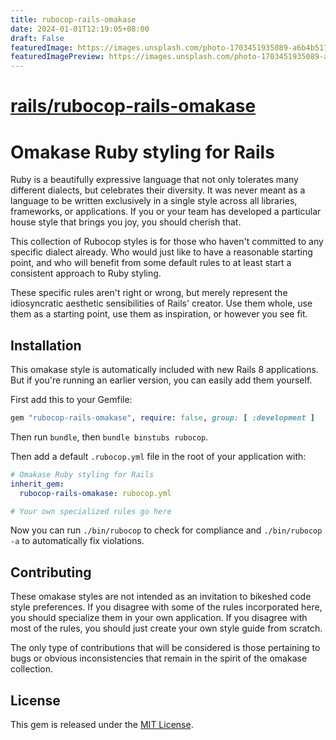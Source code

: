 ```yaml
---
title: rubocop-rails-omakase
date: 2024-01-01T12:19:05+08:00
draft: False
featuredImage: https://images.unsplash.com/photo-1703451935089-a6b4b517f494?ixid=M3w0NjAwMjJ8MHwxfHJhbmRvbXx8fHx8fHx8fDE3MDQwODI1NjV8&ixlib=rb-4.0.3
featuredImagePreview: https://images.unsplash.com/photo-1703451935089-a6b4b517f494?ixid=M3w0NjAwMjJ8MHwxfHJhbmRvbXx8fHx8fHx8fDE3MDQwODI1NjV8&ixlib=rb-4.0.3
---
```


# [rails/rubocop-rails-omakase](https://github.com/rails/rubocop-rails-omakase)

# Omakase Ruby styling for Rails

Ruby is a beautifully expressive language that not only tolerates many different dialects, but celebrates their diversity. It was never meant as a language to be written exclusively in a single style across all libraries, frameworks, or applications. If you or your team has developed a particular house style that brings you joy, you should cherish that.

This collection of Rubocop styles is for those who haven't committed to any specific dialect already. Who would just like to have a reasonable starting point, and who will benefit from some default rules to at least start a consistent approach to Ruby styling.

These specific rules aren't right or wrong, but merely represent the idiosyncratic aesthetic sensibilities of Rails' creator. Use them whole, use them as a starting point, use them as inspiration, or however you see fit.

## Installation

This omakase style is automatically included with new Rails 8 applications. But if you're running an earlier version, you can easily add them yourself.

First add this to your Gemfile:

```ruby
gem "rubocop-rails-omakase", require: false, group: [ :development ]
```

Then run `bundle`, then `bundle binstubs rubocop`.

Then add a default `.rubocop.yml` file in the root of your application with:

```yml
# Omakase Ruby styling for Rails
inherit_gem:
  rubocop-rails-omakase: rubocop.yml

# Your own specialized rules go here
```

Now you can run `./bin/rubocop` to check for compliance and `./bin/rubocop -a` to automatically fix violations.


## Contributing

These omakase styles are not intended as an invitation to bikeshed code style preferences. If you disagree with some of the rules incorporated here, you should specialize them in your own application. If you disagree with most of the rules, you should just create your own style guide from scratch.

The only type of contributions that will be considered is those pertaining to bugs or obvious inconsistencies that remain in the spirit of the omakase collection.


## License

This gem is released under the [MIT License](https://opensource.org/license/mit/).
